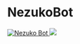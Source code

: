 # NezukoBot
  <a href="https://top.gg/bot/623481583411658753">
    <img src="https://top.gg/api/widget/623481583411658753.svg" alt="Nezuko Bot" />
</a><img src="https://botsfordiscord.com/api/bot/623481583411658753/widget?theme=dark&height=140&width=380">

